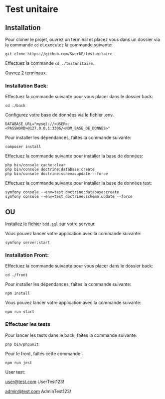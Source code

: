 ﻿# Test unitaire

## Installation

Pour cloner le projet, ouvrez un terminal et placez vous dans un dossier via la commande `cd` et executez la commande suivante:

```
git clone https://github.com/SwerkF/testunitaire
```

Effectuez la commande `cd ./testunitaire`.

Ouvrez 2 terminaux.

### Installation Back:

Effectuez la commande suivante pour vous placer dans le dossier back:

```
cd ./back
```

Configurez votre base de données via le fichier .env.

```
DATABASE_URL="mysql://<USER>:<PASSWORD>@127.0.0.1:3306/<NOM_BASE_DE_DONNES>"
```

Pour installer les dépendances, faîtes la commande suivante:

```
composer install
```

Effectuez la commande suivante pour installer la base de données:
```
php bin/console cache:clear
php bin/console doctrine:database:create     
php bin/console doctrine:schema:update --force
```

Effectuez la commande suivante pour installer la base de données test:

```     
symfony console --env=test doctrine:database:create
symfony console --env=test doctrine:schema:update --force
```

## OU

Installez le fichier ```bdd.sql``` sur votre serveur.

Vous pouvez lancer votre application avec la commande suivante:
```
symfony server:start
```

### Installation Front:


Effectuez la commande suivante pour vous placer dans le dossier back:

```
cd ./front
```

Pour installer les dépendances, faîtes la commande suivante:

```
npm install
```

Vous pouvez lancer votre application avec la commande suivante:
```
npm run start
```

### Effectuer les tests

Pour lancer les tests dans le back, faîtes la commande suivante:
```
php bin/phpunit
```

Pour le front, faîtes cette commande:
```
npm run jest
```

User test:

user@test.com
UserTest123!

admin@test.com
AdminTest123!
